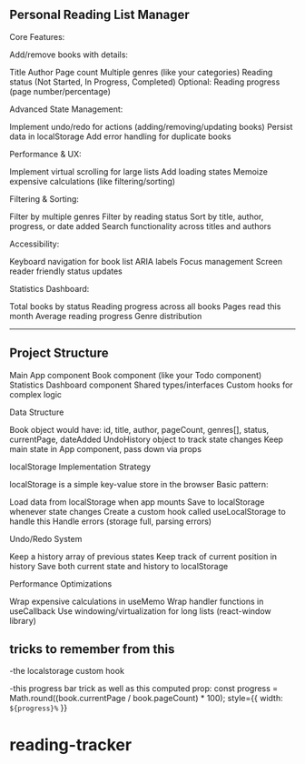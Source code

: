 ## Personal Reading List Manager

Core Features:

Add/remove books with details:

Title
Author
Page count
Multiple genres (like your categories)
Reading status (Not Started, In Progress, Completed)
Optional: Reading progress (page number/percentage)

Advanced State Management:

Implement undo/redo for actions (adding/removing/updating books)
Persist data in localStorage
Add error handling for duplicate books

Performance & UX:

Implement virtual scrolling for large lists
Add loading states
Memoize expensive calculations (like filtering/sorting)

Filtering & Sorting:

Filter by multiple genres
Filter by reading status
Sort by title, author, progress, or date added
Search functionality across titles and authors

Accessibility:

Keyboard navigation for book list
ARIA labels
Focus management
Screen reader friendly status updates

Statistics Dashboard:

Total books by status
Reading progress across all books
Pages read this month
Average reading progress
Genre distribution

---

## Project Structure

Main App component
Book component (like your Todo component)
Statistics Dashboard component
Shared types/interfaces
Custom hooks for complex logic

Data Structure

Book object would have: id, title, author, pageCount, genres[], status, currentPage, dateAdded
UndoHistory object to track state changes
Keep main state in App component, pass down via props

localStorage Implementation Strategy

localStorage is a simple key-value store in the browser
Basic pattern:

Load data from localStorage when app mounts
Save to localStorage whenever state changes
Create a custom hook called useLocalStorage to handle this
Handle errors (storage full, parsing errors)

Undo/Redo System

Keep a history array of previous states
Keep track of current position in history
Save both current state and history to localStorage

Performance Optimizations

Wrap expensive calculations in useMemo
Wrap handler functions in useCallback
Use windowing/virtualization for long lists (react-window library)

## tricks to remember from this

-the localstorage custom hook

-this progress bar trick as well as this computed prop:
const progress = Math.round((book.currentPage / book.pageCount) \* 100);
style={{ width: `${progress}%` }}
# reading-tracker
